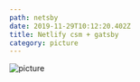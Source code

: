 ```yaml
---
path: netsby
date: 2019-11-29T10:12:20.402Z
title: Netlify csm + gatsby
category: picture
---
```

![](/img/снимок-экрана-2019-11-29-в-13.12.54.png "picture")
